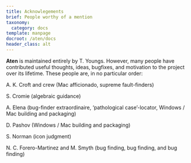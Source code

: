 ```yaml
---
title: Acknowlegements
brief: People worthy of a mention
taxonomy:
  category: docs
template: manpage
docroot: /aten/docs
header_class: alt
---
```


**Aten** is maintained entirely by T. Youngs. However, many people have contributed useful thoughts, ideas, bugfixes, and motivation to the project over its lifetime. These people are, in no particular order:

A. K. Croft and crew (Mac afficionado, supreme fault-finders)

S. Cromie (algebraic guidance)

A. Elena (bug-finder extraordinaire, ‘pathological case’-locator, Windows / Mac building and packaging)

D. Pashov (Windows / Mac building and packaging)

S. Norman (icon judgment)

N. C. Forero-Martinez and M. Smyth (bug finding, bug finding, and bug finding)


